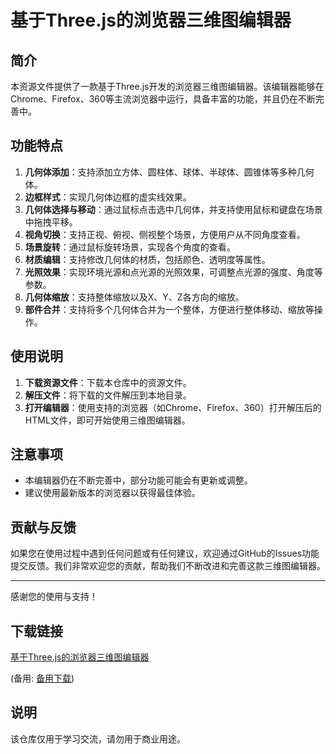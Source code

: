 # 基于Three.js的浏览器三维图编辑器

## 简介

本资源文件提供了一款基于Three.js开发的浏览器三维图编辑器。该编辑器能够在Chrome、Firefox、360等主流浏览器中运行，具备丰富的功能，并且仍在不断完善中。

## 功能特点

1. **几何体添加**：支持添加立方体、圆柱体、球体、半球体、圆锥体等多种几何体。
2. **边框样式**：实现几何体边框的虚实线效果。
3. **几何体选择与移动**：通过鼠标点击选中几何体，并支持使用鼠标和键盘在场景中拖拽平移。
4. **视角切换**：支持正视、俯视、侧视整个场景，方便用户从不同角度查看。
5. **场景旋转**：通过鼠标旋转场景，实现各个角度的查看。
6. **材质编辑**：支持修改几何体的材质，包括颜色、透明度等属性。
7. **光照效果**：实现环境光源和点光源的光照效果，可调整点光源的强度、角度等参数。
8. **几何体缩放**：支持整体缩放以及X、Y、Z各方向的缩放。
9. **部件合并**：支持将多个几何体合并为一个整体，方便进行整体移动、缩放等操作。

## 使用说明

1. **下载资源文件**：下载本仓库中的资源文件。
2. **解压文件**：将下载的文件解压到本地目录。
3. **打开编辑器**：使用支持的浏览器（如Chrome、Firefox、360）打开解压后的HTML文件，即可开始使用三维图编辑器。

## 注意事项

- 本编辑器仍在不断完善中，部分功能可能会有更新或调整。
- 建议使用最新版本的浏览器以获得最佳体验。

## 贡献与反馈

如果您在使用过程中遇到任何问题或有任何建议，欢迎通过GitHub的Issues功能提交反馈。我们非常欢迎您的贡献，帮助我们不断改进和完善这款三维图编辑器。

---

感谢您的使用与支持！

## 下载链接
[基于Three.js的浏览器三维图编辑器](https://pan.quark.cn/s/54600a0d3f97) 

(备用: [备用下载](https://pan.baidu.com/s/1WlU0yNBCevkM4SwA5uLHVg?pwd=1234))

## 说明

该仓库仅用于学习交流，请勿用于商业用途。
